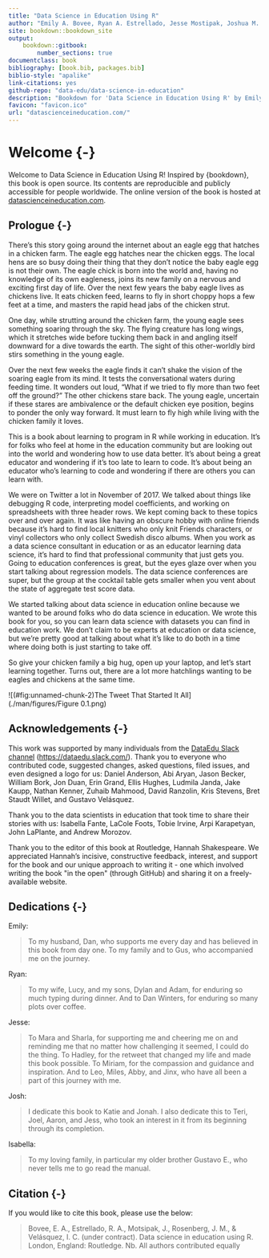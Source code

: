 ```yaml
--- 
title: "Data Science in Education Using R"
author: "Emily A. Bovee, Ryan A. Estrellado, Jesse Mostipak, Joshua M. Rosenberg, and Isabella C. Velásquez"
site: bookdown::bookdown_site
output:
    bookdown::gitbook:
        number_sections: true
documentclass: book
bibliography: [book.bib, packages.bib]
biblio-style: "apalike"
link-citations: yes
github-repo: "data-edu/data-science-in-education"
description: "Bookdown for 'Data Science in Education Using R' by Emily A. Bovee, Ryan A. Estrellado, Jesse Mostipak, Joshua M. Rosenberg, and Isabella C. Velásquez to be published by Routledge in 2020"
favicon: "favicon.ico"
url: "datascienceineducation.com/"
---
```




# Welcome {-}

Welcome to Data Science in Education Using R! Inspired by {bookdown}, this book is open source. Its contents are reproducible and publicly accessible for people worldwide. The online version of the book is hosted at [datascienceineducation.com](https://datascienceineducation.com/).

## Prologue {-}

There’s this story going around the internet about an eagle egg that hatches in a chicken farm. The eagle egg hatches near the chicken eggs. The local hens are so busy doing their thing that they don’t notice the baby eagle egg is not their own. The eagle chick is born into the world and, having no knowledge of its own eagleness, joins its new family on a nervous and exciting first day of life. Over the next few years the baby eagle lives as chickens live. It eats chicken feed, learns to fly in short choppy hops a few feet at a time, and masters the rapid head jabs of the chicken strut. 

One day, while strutting around the chicken farm, the young eagle sees something soaring through the sky. The flying creature has long wings, which it stretches wide before tucking them back in and angling itself downward for a dive towards the earth. The sight of this other-worldly bird stirs something in the young eagle. 

Over the next few weeks the eagle finds it can’t shake the vision of the soaring eagle from its mind. It tests the conversational waters during feeding time. It wonders out loud, “What if we tried to fly more than two feet off the ground?” The other chickens stare back. The young eagle, uncertain if these stares are ambivalence or the default chicken eye position, begins to ponder the only way forward. It must learn to fly high while living with the chicken family it loves.

This is a book about learning to program in R while working in education. It’s for folks who feel at home in the education community but are looking out into the world and wondering how to use data better. It’s about being a great educator and wondering if it’s too late to learn to code. It’s about being an educator who’s learning to code and wondering if there are others you can learn with. 

We were on Twitter a lot in November of 2017. We talked about things like debugging R code, interpreting model coefficients, and working on spreadsheets with three header rows. We kept coming back to these topics over and over again. It was like having an obscure hobby with online friends because it’s hard to find local knitters who only knit Friends characters, or vinyl collectors who only collect Swedish disco albums. When you work as a data science consultant in education or as an educator learning data science, it’s hard to find that professional community that just gets you. Going to education conferences is great, but the eyes glaze over when you start talking about regression models. The data science conferences are super, but the group at the cocktail table gets smaller when you vent about the state of aggregate test score data. 

We started talking about data science in education online because we wanted to be around folks who do data science in education. We wrote this book for you, so you can learn data science with datasets you can find in education work. We don’t claim to be experts at education or data science, but we’re pretty good at talking about what it’s like to do both in a time where doing both is just starting to take off. 

So give your chicken family a big hug, open up your laptop, and let’s start learning together. Turns out, there are a lot more hatchlings wanting to be eagles and chickens at the same time.

![(\#fig:unnamed-chunk-2)The Tweet That Started It All](./man/figures/Figure 0.1.png)

## Acknowledgements {-}

This work was supported by many individuals from the [DataEdu Slack channel](https://dataedu.slack.com/) (https://dataedu.slack.com/). Thank you to everyone who contributed code, suggested changes, asked questions, filed issues, and even designed a logo for us: Daniel Anderson, Abi Aryan, Jason Becker, William Bork, Jon Duan, Erin Grand, Ellis Hughes, Ludmila Janda, Jake Kaupp, Nathan Kenner, Zuhaib Mahmood, David Ranzolin, Kris Stevens, Bret Staudt Willet, and Gustavo Velásquez.

Thank you to the data scientists in education that took time to share their stories with us: Isabella Fante, LaCole Foots, Tobie Irvine, Arpi Karapetyan, John LaPlante, and Andrew Morozov. 

Thank you to the editor of this book at Routledge, Hannah Shakespeare. We appreciated Hannah’s incisive, constructive feedback, interest, and support for the book and our unique approach to writing it - one which involved writing the book "in the open" (through GitHub) and sharing it on a freely-available website.

## Dedications {-}

Emily:

> To my husband, Dan, who supports me every day and has believed in this book from day one. To my family and to Gus, who accompanied me on the journey.

Ryan:

> To my wife, Lucy, and my sons, Dylan and Adam, for enduring so much typing during dinner. And to Dan Winters, for enduring so many plots over coffee.

Jesse:

> To Mara and Sharla, for supporting me and cheering me on and reminding me that no matter how challenging it seemed, I could do the thing. To Hadley, for the retweet that changed my life and made this book possible. To Miriam, for the compassion and guidance and inspiration. And to Leo, Miles, Abby, and Jinx, who have all been a part of this journey with me.

Josh: 

> I dedicate this book to Katie and Jonah. I also dedicate this to Teri, Joel, Aaron, and Jess, who took an interest in it from its beginning through its completion. 

Isabella:

> To my loving family, in particular my older brother Gustavo E., who never tells me to go read the manual.

## Citation {-}

If you would like to cite this book, please use the below:

> Bovee, E. A., Estrellado, R. A., Motsipak, J., Rosenberg, J. M., & Velásquez, I. C. (under contract). Data science in education using R. London, England: Routledge. Nb. All authors contributed equally
